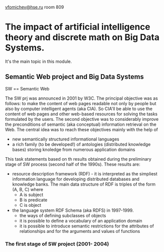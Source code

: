 vfomichev@hse.ru
room 809 


# The impact of artificial intelligence theory and discrete math on Big Data Systems.
It's the main topic in this module.

## Semantic Web project and Big Data Systems
SW == Semantic Web

The SW prj was announced in 2001 by W3C.
The principal objective was as follows: to make the content of web pages readable not only by people but also by computer intelligent agents (aka CIA). 
So CIA'll be able to use the content of web pages and other web-based resources for solving the tasks formulated by the users.
The second objective was to considerably improve the preconditions of semantic (aka conceptual) information retrieval on the Web.
The central idea was to reach these objectives mainly with the help of 
- new semantically structured informational languages
- a rich family (to be developed!) of antologies (distributed knowledge bases) storing knoledge from numerous application domains

This task statements based on th results obtained during the preliminary stage of SW process (second half of the 1990s).
These results are:
- resource description framework (RDF) - it is interpreted as the simpliest information language for developing distributed databases and knowledge banks. The main data structure of RDF is triples of the form (A, B, C) where 
  - A is subject
  - B is predicate
  - C is object
- the language system RDF Schema (aka RDFS) in 1997-1999.
  - the ways of defining subclasses of objects 
  - it is possible to define a vocabulary of an application domain
  - it is possible to introduce semantic restrictions for the attributes of relationships and for the arguments and values of functions
  
### The first stage of SW project (2001- 2004)


